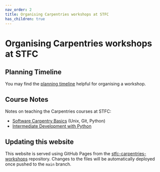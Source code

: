 ```yaml
---
nav_order: 2
title: Organising Carpentries workshops at STFC
has_children: true
---
```


# Organising Carpentries workshops at STFC

## Planning Timeline
You may find the [planning timeline](planning-timeline.md) helpful for organising a workshop.

## Course Notes
Notes on teaching the Carpentries courses at STFC:
* [Software Carpentry Basics](software-carpentry.md) (Unix, Git, Python)
* [Intermediate Development with Python](intermediate-development-python.md)

## Updating this website
This website is served using GitHub Pages from the [stfc-carpentries-workshops](https://github.com/stfc/stfc-carpentries-workshops) repository. Changes to the files will be automatically deployed once pushed to the `main` branch.
